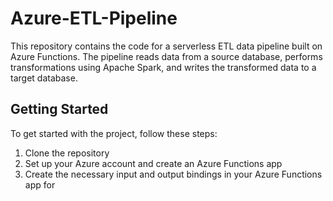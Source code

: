 # Azure-ETL-Pipeline

This repository contains the code for a serverless ETL data pipeline built on Azure Functions. The pipeline reads data from a source database, performs transformations using Apache Spark, and writes the transformed data to a target database.

## Getting Started

To get started with the project, follow these steps:
1. Clone the repository
2. Set up your Azure account and create an Azure Functions app
3. Create the necessary input and output bindings in your Azure Functions app for 
